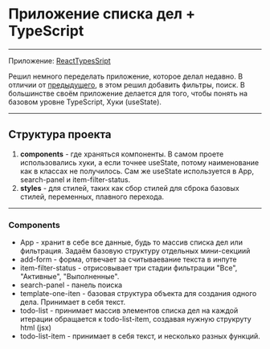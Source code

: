 # Приложение списка дел + TypeScript

---

Приложение: [ReactTypesSript](https://react-typescript-app-a1f64.web.app/)

Решил немного переделать приложение, которое делал недавно. В отличии от [предыдущего](https://deokti.github.io/JavaScript/React/TodoList/build/), в этом решил добавить фильтры, поиск. В большинстве своём приложение делается для того, чтобы понять на базовом уровне TypeScript, Хуки (useState).

---

## Структура проекта

1. **components** - где храняться компоненты. В самом проете использовались хуки, а если точнее useState, потому наименование как в классах не получилось. Сам же useState используется в App, search-panel и item-filter-status. 
2. **styles** - для стилей, таких как сбор стилей для сброка базовых стилей, переменных, плавного перехода. 

---

### Components

- App - хранит в себе все данные, будь то массив списка дел или фильтрация. Задаём базовую структуру отдельных мини-секциий
- add-form - форма, отвечает за считываевание текста в инпуте
- item-filter-status - отрисовывает три стадии фильтрации "Все", "Активные", "Выполненные". 
- search-panel - панель поиска 
- template-one-iten - базовая структура объекта для создания одного дела. Принимает в себя текст. 
- todo-list - принимает массив элементов списка дел на каждой итерации обращается к todo-list-item, создавая нужную струкруту html (jsx)
- todo-list-item - принимает в себя текст, и несколько разных функций. 